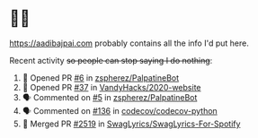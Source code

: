 # 👋🏻
<!--
**aadibajpai/aadibajpai** is a ✨ _special_ ✨ repository because its `README.md` (this file) appears on your GitHub profile.
-->
https://aadibajpai.com probably contains all the info I'd put here.

Recent activity ~~so people can stop saying I do nothing~~:
<!--START_SECTION:activity-->
1. 💪 Opened PR [#6](https://github.com//zspherez/PalpatineBot/pull/6) in [zspherez/PalpatineBot](https://github.com//zspherez/PalpatineBot)
2. 💪 Opened PR [#37](https://github.com//VandyHacks/2020-website/pull/37) in [VandyHacks/2020-website](https://github.com//VandyHacks/2020-website)
3. 🗣 Commented on [#5](https://github.com//zspherez/PalpatineBot/issues/5) in [zspherez/PalpatineBot](https://github.com//zspherez/PalpatineBot)
4. 🗣 Commented on [#136](https://github.com//codecov/codecov-python/issues/136) in [codecov/codecov-python](https://github.com//codecov/codecov-python)
5. 🎉 Merged PR [#2519](https://github.com//SwagLyrics/SwagLyrics-For-Spotify/pull/2519) in [SwagLyrics/SwagLyrics-For-Spotify](https://github.com//SwagLyrics/SwagLyrics-For-Spotify)
<!--END_SECTION:activity-->
